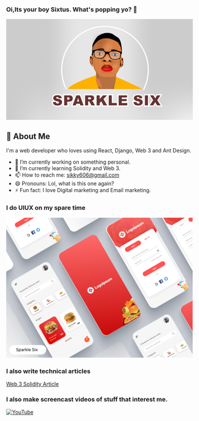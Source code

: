 ### Oi,Its your boy Sixtus. What's popping yo? 👋
![Yours Truly](sparklehalf.PNG)


## 🚀 About Me
I'm a web developer who loves using React, Django, Web 3 and Ant Design.
- 🔭 I’m currently working on something personal.
- 🌱 I’m currently learning Solidity and Web 3.
- 📫 How to reach me: sikky606@gmail.com
- 😄 Pronouns: Lol, what is this one again?
- ⚡ Fun fact: I love Digital marketing and Email marketing.

### I do UIUX on my spare time
![Yours Truly](mobile-app.png)

### I also write technical articles
[Web 3 Solidity Article](https://dev.to/sparklesix)

### I also make screencast videos of stuff that interest me.
[![YouTube](https://www.seekpng.com/png/full/13-133607_youtube-logo-png-youtube-logo-100-x-100.png)](https://www.youtube.com/channel/UCOEBIndIvs57G9REdqQtIwg)



<!--
**sparkle666/sparkle666** is a ✨ _special_ ✨ repository because its `README.md` (this file) appears on your GitHub profile.

Here are some ideas to get you started:

- 🔭 I’m currently working on ...
- 🌱 I’m currently learning ...
- 👯 I’m looking to collaborate on ...
- 🤔 I’m looking for help with ...
- 💬 Ask me about ...
- 📫 How to reach me: ...
- 😄 Pronouns: ...
- ⚡ Fun fact: ...
-->
